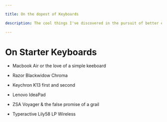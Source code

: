 ```yaml
---

title: On the dopest of Keyboards

description: The cool things I've discovered in the pursuit of better ergonomics

---
```


# On Starter Keyboards

- Macbook Air or the love of a simple keeboard

- Razor Blackwidow Chroma

- Keychron K13 first and second

- Lenovo IdeaPad

- ZSA Voyager & the false promise of a grail

- Typeractive Lily58 LP Wireless


